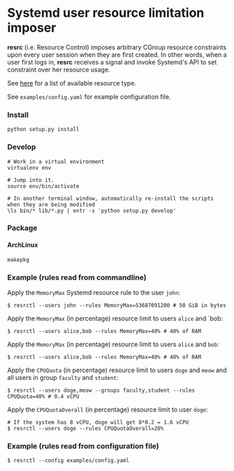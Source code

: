 # Systemd user resource limitation imposer

**resrc** (i.e. Resource Control) imposes arbitrary CGroup resource constraints upon every user
session when they are first created.  In other words, when a user
first logs in, **resrc** receives a signal and invoke Systemd's API to set
constraint over her resource usage.

See [here](https://www.freedesktop.org/software/systemd/man/systemd.resource-control.html)
for a list of available resource type.

See `examples/config.yaml` for example configuration file.

### Install

```
python setup.py install
```

### Develop

```
# Work in a virtual environment
virtualenv env

# Jump into it.
source env/bin/activate

# In another terminal window, automatically re-install the scripts when they are being modified
\ls bin/* lib/*.py | entr -s 'python setup.py develop' 
```

### Package

#### ArchLinux

```
makepkg
```

### Example (rules read from commandline)

Apply the `MemoryMax` Systemd resource rule to the user `john`:

```
$ resrctl --users john --rules MemoryMax=53687091200 # 50 GiB in bytes
```

Apply the `MemoryMax` (in percentage) resource limit to users `alice` and `bob:

```
$ resrctl --users alice,bob --rules MemoryMax=40% # 40% of RAM
```

Apply the `MemoryMax` (in percentage) resource limit to users `alice` and `bob`:

```
$ resrctl --users alice,bob --rules MemoryMax=40% # 40% of RAM
```

Apply the `CPUQuota` (in percentage) resource limit to users `doge` and `meow`
and all users in group `faculty` and `student`:

```
$ resrctl --users doge,meow --groups faculty,student --rules CPUQuota=40% # 0.4 vCPU
```

Apply the `CPUQuotaOverall` (in percentage) resource limit to user `doge`:

```
# If the system has 8 vCPU, doge will get 8*0.2 = 1.6 vCPU
$ resrctl --users doge --rules CPUQuotaOverall=20%
```

### Example (rules read from configuration file)
```
$ resrctl --config examples/config.yaml
```
